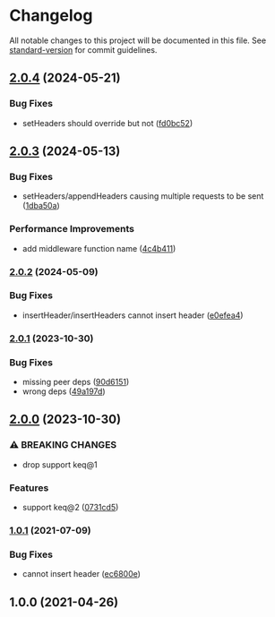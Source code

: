 # Changelog

All notable changes to this project will be documented in this file. See [standard-version](https://github.com/conventional-changelog/standard-version) for commit guidelines.

## [2.0.4](https://github.com/keq-request/keq-headers/compare/v2.0.3...v2.0.4) (2024-05-21)


### Bug Fixes

* setHeaders should override but not ([fd0bc52](https://github.com/keq-request/keq-headers/commit/fd0bc52c995efcc21a33461aa862b0b8db87efe3))

## [2.0.3](https://github.com/keq-request/keq-headers/compare/v2.0.2...v2.0.3) (2024-05-13)


### Bug Fixes

* setHeaders/appendHeaders causing multiple requests to be sent ([1dba50a](https://github.com/keq-request/keq-headers/commit/1dba50a9dc29cc4e505a648ca8d2f24b731580aa))


### Performance Improvements

* add middleware function name ([4c4b411](https://github.com/keq-request/keq-headers/commit/4c4b4112047e7fc85a146461b7d49acdd1de4f17))

### [2.0.2](https://www.github.com/keq-request/keq-headers/compare/v2.0.1...v2.0.2) (2024-05-09)


### Bug Fixes

* insertHeader/insertHeaders cannot insert header ([e0efea4](https://www.github.com/keq-request/keq-headers/commit/e0efea422b4daed19958bbf042f29a8eddd184d5))

### [2.0.1](https://www.github.com/keq-request/keq-headers/compare/v2.0.0...v2.0.1) (2023-10-30)


### Bug Fixes

* missing peer deps ([90d6151](https://www.github.com/keq-request/keq-headers/commit/90d61512438c8eaf92ef9167af91724b11cbf022))
* wrong deps ([49a197d](https://www.github.com/keq-request/keq-headers/commit/49a197d77f632c9ce1bb46ab0f9778517e2372e0))

## [2.0.0](https://www.github.com/keq-request/keq-headers/compare/v1.0.1...v2.0.0) (2023-10-30)


### ⚠ BREAKING CHANGES

* drop support keq@1

### Features

* support keq@2 ([0731cd5](https://www.github.com/keq-request/keq-headers/commit/0731cd543ecc9a2fe7b7e80d6022582584b62c53))

### [1.0.1](https://www.github.com/keq-request/keq-headers/compare/v1.0.0...v1.0.1) (2021-07-09)


### Bug Fixes

* cannot insert header ([ec6800e](https://www.github.com/keq-request/keq-headers/commit/ec6800ef33c0e2c18705cf56c53e490617b86d10))

## 1.0.0 (2021-04-26)
